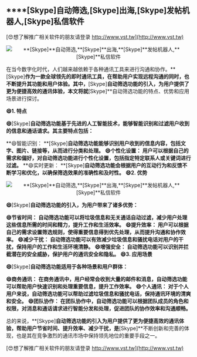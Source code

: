 ## ****[Skype]**自动筛选,**[Skype]**出海,**[Skype]**发帖机器人,**[Skype]**私信软件**

[😍想了解推广相关软件的朋友请登录 http://www.vst.tw](http://www.vst.tw)

 <center><img src="https://vst.tw/MP4/tuiguang/png/7.png" alt="**[Skype]**自动筛选,**[Skype]**出海,**[Skype]**发帖机器人,**[Skype]**私信软件"></center>

在当今数字化时代，人们越来越依赖于各种通讯工具来进行沟通和协作。**[Skype]**作为一款全球领先的即时通讯工具，在帮助用户实现远程沟通的同时，也不断提升其功能和用户体验。其中，**[Skype]**自动筛选功能的引入，为用户提供了更为便捷高效的通讯体验，本文将就**[Skype]**自动筛选功能的特点、优势和应用场景进行探讨。

**😄1. 特点**

**😄**[Skype]**自动筛选功能基于先进的人工智能技术，能够智能识别和过滤用户收到的信息和通话请求。其主要特点包括：**

**😄智能识别： **[Skype]**自动筛选功能能够识别用户收到的信息内容，包括文字、图片、链接等，从而进行分类和处理。**
**😄个性化设置： 用户可以根据自己的需求和偏好，对自动筛选功能进行个性化设置，包括指定特定联系人或关键词进行过滤。**
**😄实时更新： **[Skype]**自动筛选功能会根据用户的互动行为和反馈不断学习和优化，以确保筛选效果的准确性和及时性。**
**😄2. 优势**

 <center><img src="https://vst.tw/MP4/tuiguang/png/2.png" alt="**[Skype]**自动筛选,**[Skype]**出海,**[Skype]**发帖机器人,**[Skype]**私信软件"></center>

**😄**[Skype]**自动筛选功能的引入，为用户带来了诸多优势：**

**😄节省时间： 自动筛选功能可以将垃圾信息和无关通话自动过滤，减少用户处理这些信息所需的时间和精力，提升工作和生活效率。**
**😄提升效率： 用户可以根据自己的需求设置筛选规则，使得重要信息得到优先处理，从而提升沟通和协作效率。**
**😄减少干扰： 自动筛选功能可以有效减少垃圾信息和骚扰电话对用户的干扰，保持用户的工作和生活环境清静。**
**😄增强安全： 自动筛选功能可以识别并拦截潜在的安全威胁，保护用户的通讯安全和隐私。**
**😄3. 应用场景**

**😄**[Skype]**自动筛选功能适用于各种场景和用户群体：**

**😄商务通讯： 在商务通讯中，用户经常会收到大量的邮件和消息，自动筛选功能可以帮助用户快速识别和处理重要信息，提升工作效率。**
**😄个人通讯： 对于个人用户来说，自动筛选功能可以帮助过滤垃圾信息和骚扰电话，保持通讯环境的清爽和安全。**
**😄团队协作： 在团队协作中，自动筛选功能可以根据团队成员的角色和权限，对消息和通话请求进行智能分发和处理，促进团队的协作效率和沟通顺畅。**

总的来说，**[Skype]**自动筛选功能的引入为用户提供了更为便捷高效的通讯体验，帮助用户节省时间、提升效率、减少干扰，是**[Skype]**不断创新和完善的体现，也是其在竞争激烈的通讯市场中保持领先地位的重要手段之一。

[😍想了解推广相关软件的朋友请登录 http://www.vst.tw](http://www.vst.tw)



